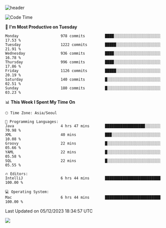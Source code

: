 ![header](https://capsule-render.vercel.app/api?type=Egg&color=timeAuto&height=300&section=header&text=PoPo&fontSize=90&animation=fadeIn)

  <!--START_SECTION:waka-->
![Code Time](http://img.shields.io/badge/Code%20Time-1%2C284%20hrs%2011%20mins-blue)

📅 **I'm Most Productive on Tuesday** 

```text
Monday                   978 commits         ████░░░░░░░░░░░░░░░░░░░░░   17.53 % 
Tuesday                  1222 commits        █████░░░░░░░░░░░░░░░░░░░░   21.91 % 
Wednesday                936 commits         ████░░░░░░░░░░░░░░░░░░░░░   16.78 % 
Thursday                 996 commits         ████░░░░░░░░░░░░░░░░░░░░░   17.86 % 
Friday                   1126 commits        █████░░░░░░░░░░░░░░░░░░░░   20.19 % 
Saturday                 140 commits         █░░░░░░░░░░░░░░░░░░░░░░░░   02.51 % 
Sunday                   180 commits         █░░░░░░░░░░░░░░░░░░░░░░░░   03.23 % 
```


📊 **This Week I Spent My Time On** 

```text
🕑︎ Time Zone: Asia/Seoul

💬 Programming Languages: 
Java                     4 hrs 47 mins       ██████████████████░░░░░░░   70.98 % 
XML                      40 mins             ███░░░░░░░░░░░░░░░░░░░░░░   10.08 % 
Groovy                   22 mins             █░░░░░░░░░░░░░░░░░░░░░░░░   05.66 % 
YAML                     22 mins             █░░░░░░░░░░░░░░░░░░░░░░░░   05.58 % 
SQL                      22 mins             █░░░░░░░░░░░░░░░░░░░░░░░░   05.55 % 

🔥 Editors: 
IntelliJ                 6 hrs 44 mins       █████████████████████████   100.00 % 

💻 Operating System: 
Mac                      6 hrs 44 mins       █████████████████████████   100.00 % 
```


 Last Updated on 05/12/2023 18:34:57 UTC
<!--END_SECTION:waka-->



<img src="https://capsule-render.vercel.app/api?type=Egg&color=timeAuto&height=300&section=footer&text=PoPo&fontSize=90&animation=fadeIn&reversal=true" />
